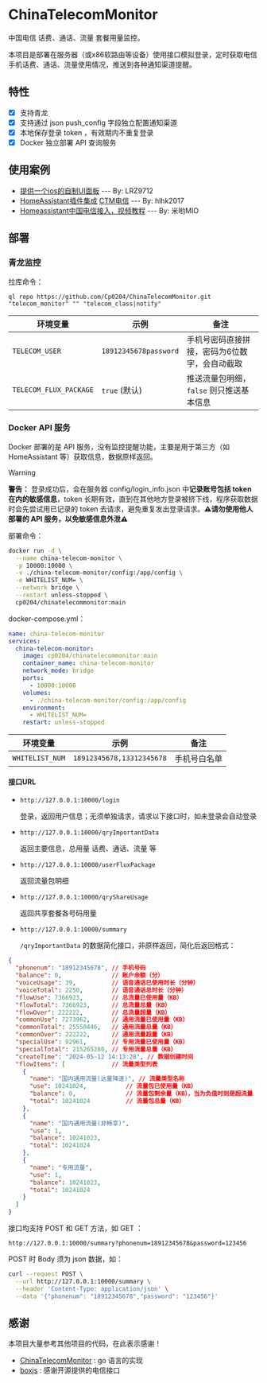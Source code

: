 # ChinaTelecomMonitor

中国电信 话费、通话、流量 套餐用量监控。

本项目是部署在服务器（或x86软路由等设备）使用接口模拟登录，定时获取电信手机话费、通话、流量使用情况，推送到各种通知渠道提醒。

## 特性

- [x] 支持青龙
- [x] 支持通过 json push_config 字段独立配置通知渠道
- [x] 本地保存登录 token ，有效期内不重复登录
- [x] Docker 独立部署 API 查询服务

## 使用案例

- [提供一个ios的自制UI面板](https://github.com/Cp0204/ChinaTelecomMonitor/issues/18) --- By: LRZ9712
- [HomeAssistant插件集成](https://bbs.hassbian.com/thread-29129-1-1.html) [CTM电信](https://github.com/hlhk2017/ChinaTelecomMonitor-Homeassistant-Integration)  --- By: hlhk2017
- [Homeassistant中国电信接入，视频教程](https://www.bilibili.com/video/BV1F5NLe7EUJ/) --- By: 米哟MIO

## 部署

### 青龙监控

拉库命令：

```
ql repo https://github.com/Cp0204/ChinaTelecomMonitor.git "telecom_monitor" "" "telecom_class|notify"
```

| 环境变量               | 示例                  | 备注                                          |
| ---------------------- | --------------------- | --------------------------------------------- |
| `TELECOM_USER`         | `18912345678password` | 手机号密码直接拼接，密码为6位数字，会自动截取 |
| `TELECOM_FLUX_PACKAGE` | `true` (默认)         | 推送流量包明细，`false` 则只推送基本信息      |

### Docker API 服务

Docker 部署的是 API 服务，没有监控提醒功能，主要是用于第三方（如 HomeAssistant 等）获取信息，数据原样返回。

> [!WARNING]
> **警告：** 登录成功后，会在服务器 config/login_info.json 中**记录账号包括 token 在内的敏感信息**，token 长期有效，直到在其他地方登录被挤下线，程序获取数据时会先尝试用已记录的 token 去请求，避免重复发出登录请求。**⚠️请勿使用他人部署的 API 服务，以免敏感信息外泄⚠️**

部署命令：

```bash
docker run -d \
  --name china-telecom-monitor \
  -p 10000:10000 \
  -v ./china-telecom-monitor/config:/app/config \
  -e WHITELIST_NUM= \
  --network bridge \
  --restart unless-stopped \
  cp0204/chinatelecommonitor:main
```

docker-compose.yml：

```yaml
name: china-telecom-monitor
services:
  china-telecom-monitor:
    image: cp0204/chinatelecommonitor:main
    container_name: china-telecom-monitor
    network_mode: bridge
    ports:
      - 10000:10000
    volumes:
      - ./china-telecom-monitor/config:/app/config
    environment:
      - WHITELIST_NUM=
    restart: unless-stopped
```

| 环境变量        | 示例                      | 备注         |
| --------------- | ------------------------- | ------------ |
| `WHITELIST_NUM` | `18912345678,13312345678` | 手机号白名单 |

#### 接口URL

- `http://127.0.0.1:10000/login`

  登录，返回用户信息；无须单独请求，请求以下接口时，如未登录会自动登录

- `http://127.0.0.1:10000/qryImportantData`

  返回主要信息，总用量 话费、通话、流量 等

- `http://127.0.0.1:10000/userFluxPackage`

  返回流量包明细

- `http://127.0.0.1:10000/qryShareUsage`

  返回共享套餐各号码用量

- `http://127.0.0.1:10000/summary`

  `/qryImportantData` 的数据简化接口，非原样返回，简化后返回格式：

```json
{
  "phonenum": "18912345678", // 手机号码
  "balance": 0,              // 账户余额（分）
  "voiceUsage": 39,          // 语音通话已使用时长（分钟）
  "voiceTotal": 2250,        // 语音通话总时长（分钟）
  "flowUse": 7366923,        // 总流量已使用量（KB）
  "flowTotal": 7366923,      // 总流量总量（KB）
  "flowOver": 222222,        // 总流量超量（KB）
  "commonUse": 7273962,      // 通用流量已使用量（KB）
  "commonTotal": 25550446,   // 通用流量总量（KB）
  "commonOver": 222222,      // 通用流量超量（KB）
  "specialUse": 92961,       // 专用流量已使用量（KB）
  "specialTotal": 215265280, // 专用流量总量（KB）
  "createTime": "2024-05-12 14:13:28", // 数据创建时间
  "flowItems": [             // 流量类型列表
    {
      "name": "国内通用流量(达量降速)", // 流量类型名称
      "use": 10241024,           // 流量包已使用量（KB）
      "balance": 0,              // 流量包剩余量（KB），当为负值时则是超流量
      "total": 10241024          // 流量包总量（KB）
    },
    {
      "name": "国内通用流量(非畅享)",
      "use": 1,
      "balance": 10241023,
      "total": 10241024
    },
    {
      "name": "专用流量",
      "use": 1,
      "balance": 10241023,
      "total": 10241024
    }
  ]
}
```

接口均支持 POST 和 GET 方法，如 GET ：

```
http://127.0.0.1:10000/summary?phonenum=18912345678&password=123456
```

POST 时 Body 须为 json 数据，如：

```bash
curl --request POST \
  --url http://127.0.0.1:10000/summary \
  --header 'Content-Type: application/json' \
  --data '{"phonenum": "18912345678","password": "123456"}'
```

## 感谢

本项目大量参考其他项目的代码，在此表示感谢！

- [ChinaTelecomMonitor](https://github.com/LambdaExpression/ChinaTelecomMonitor) : go 语言的实现
- [boxjs](https://github.com/gsons/boxjs) : 感谢开源提供的电信接口

